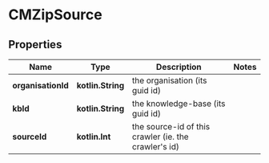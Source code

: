
# CMZipSource

## Properties
Name | Type | Description | Notes
------------ | ------------- | ------------- | -------------
**organisationId** | **kotlin.String** | the organisation (its guid id) | 
**kbId** | **kotlin.String** | the knowledge-base (its guid id) | 
**sourceId** | **kotlin.Int** | the source-id of this crawler (ie. the crawler&#39;s id) | 



